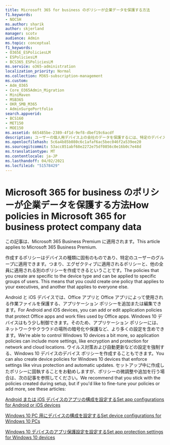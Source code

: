 ```yaml
---
title: Microsoft 365 for business のポリシーが企業データを保護する方法
f1.keywords:
- NOCSH
ms.author: sharik
author: skjerland
manager: scotv
audience: Admin
ms.topic: conceptual
f1_keywords:
- O365E_ESPoliciesLM
- ESPoliciesLM
- BCS365_ESPoliciesLM
ms.service: o365-administration
localization_priority: Normal
ms.collection: M365-subscription-management
ms.custom:
- Adm_O365
- Core_O365Admin_Migration
- MiniMaven
- MSB365
- OKR_SMB_M365
- AdminSurgePortfolio
search.appverid:
- BCS160
- MET150
- MOE150
ms.assetid: 665485be-2389-4f1d-9ef8-dbef19c6acdf
description: ユーザーの個人用デバイス上の会社のデータを保護するには、特定のデバイスとセキュリティ グループを対象とするポリシーを使用します。
ms.openlocfilehash: 5c6a4b85b080c6c1afaf6ac5bec046f2a539ee20
ms.sourcegitcommit: 53acc851abf68e2272e75df0856c0e16b0c7e48d
ms.translationtype: MT
ms.contentlocale: ja-JP
ms.lasthandoff: 04/02/2021
ms.locfileid: "51578429"
---
```

# <a name="how-policies-in-microsoft-365-for-business-protect-company-data"></a><span data-ttu-id="3a6b6-103">Microsoft 365 for business のポリシーが企業データを保護する方法</span><span class="sxs-lookup"><span data-stu-id="3a6b6-103">How policies in Microsoft 365 for business protect company data</span></span>

<span data-ttu-id="3a6b6-104">この記事は、Microsoft 365 Business Premium に適用されます。</span><span class="sxs-lookup"><span data-stu-id="3a6b6-104">This article applies to Microsoft 365 Business Premium.</span></span>

<span data-ttu-id="3a6b6-p101">作成するポリシーはデバイスの種類に固有のものであり、特定のユーザーのグループに適用できます。つまり、エグゼクティブに適用されるポリシーと、他の全員に適用される別のポリシーを作成できるということです。</span><span class="sxs-lookup"><span data-stu-id="3a6b6-p101">The policies that you create are specific to the device type and can be applied to specific groups of users. This means that you could create one policy that applies to your executives, and another that applies to everyone else.</span></span>
  
<span data-ttu-id="3a6b6-107">Android と iOS デバイスでは、Office アプリと Office アプリによって使用される作業ファイルを保護する、アプリケーション ポリシーを追加または編集できます。</span><span class="sxs-lookup"><span data-stu-id="3a6b6-107">For Android and iOS devices, you can add or edit application policies that protect Office apps and work files used by Office apps.</span></span> <span data-ttu-id="3a6b6-108">Windows 10 デバイスはもう少し制御できます。そのため、アプリケーション ポリシーには、ネットワークやクラウドの場所の暗号化や保護など、より多くの設定を含めできます。</span><span class="sxs-lookup"><span data-stu-id="3a6b6-108">We're able to control Windows 10 devices a bit more, so application policies can include more settings, like encryption and protection for network and cloud locations.</span></span> <span data-ttu-id="3a6b6-109">ウイルス対策および自動更新などの設定を強制する、Windows 10 デバイスのデバイス ポリシーを作成することもできます。</span><span class="sxs-lookup"><span data-stu-id="3a6b6-109">You can also create device policies for Windows 10 devices that enforce settings like virus protection and automatic updates.</span></span> <span data-ttu-id="3a6b6-110">セットアップ中に作成したポリシーに固執することをお勧めしますが、ポリシーの微調整や追加を行う場合は、次の記事を参照してください。</span><span class="sxs-lookup"><span data-stu-id="3a6b6-110">We recommend that you stick with the policies created during setup, but if you'd like to fine-tune your policies or add more, see these articles:</span></span>
  
[<span data-ttu-id="3a6b6-111">Android または iOS デバイスのアプリの構成を設定する</span><span class="sxs-lookup"><span data-stu-id="3a6b6-111">Set app configurations for Android or iOS devices</span></span>](app-protection-settings-for-android-and-ios.md)
  
[<span data-ttu-id="3a6b6-112">Windows 10 PC 用にデバイスの構成を設定する</span><span class="sxs-lookup"><span data-stu-id="3a6b6-112">Set device configurations for Windows 10 PCs</span></span>](protection-settings-for-windows-10-pcs.md)
  
[<span data-ttu-id="3a6b6-113">Windows 10 デバイスのアプリ保護設定を設定する</span><span class="sxs-lookup"><span data-stu-id="3a6b6-113">Set app protection settings for Windows 10 devices</span></span>](protection-settings-for-windows-10-devices.md)
  

